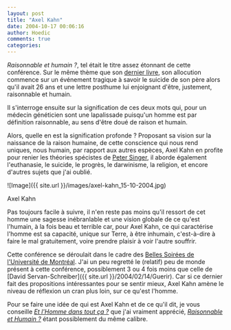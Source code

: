 ```yaml
---
layout: post
title: "Axel Kahn"
date: 2004-10-17 00:06:16
author: Hoedic
comments: true
categories: 
---
```



*Raisonnable et humain ?*, tel était le titre assez étonnant de cette conférence. Sur le même thème que son [dernier livre](http://www.fnac.com/Shelf/article.asp?PRID=1488894), son allocution commence sur un événement tragique à savoir le suicide de son père alors qu'il avait 26 ans et une lettre posthume lui enjoignant d'être, justement, raisonnable et humain.

Il s'interroge ensuite sur la signification de ces deux mots qui, pour un médecin généticien sont une lapalissade puisqu'un homme est par définition raisonnable, au sens d'être doué de raison et humain.

Alors, quelle en est la signification profonde ? Proposant sa vision sur la naissance de la raison humaine, de cette conscience qui nous rend uniques, nous humain, par rapport aux autres espèces, Axel Kahn en profite pour renier les théories spécistes de [Peter Singer](http://en.wikipedia.org/wiki/Peter_Singer), il aborde également l'euthanasie, le suicide, le progrès, le darwinisme, la religion, et encore d'autres sujets que j'ai oublié.

![Image]({{ site.url }}/images/axel-kahn_15-10-2004.jpg)
<div class="photoattrib">Axel Kahn</div>



Pas toujours facile à suivre, il n'en reste pas moins qu'il ressort de cet homme une sagesse inébranlable et une vision globale de ce qu'est l'humain, à la fois beau et terrible car, pour Axel Kahn, ce qui caractérise l'homme est sa capacité, unique sur Terre, à être inhumain, c'est-à-dire à faire le mal gratuitement, voire prendre plaisir à voir l'autre souffrir.

Cette conférence se déroulait dans le cadre des [Belles Soirées de l'Université de Montréal](http://www.bellessoirees.umontreal.ca/). J'ai un peu regretté le (relatif) peu de monde présent à cette conférence, possiblement 3 ou 4 fois moins que celle de [David Servan-Schreiber]({{ site.url }}/2004/02/14/Guerir). Car si ce dernier fait des propositions intéressantes pour se sentir mieux, Axel Kahn amène le niveau de réflexion un cran plus loin, sur ce qu'est l'homme.

Pour se faire une idée de qui est Axel Kahn et de ce qu'il dit, je vous conseille [*Et l'Homme dans tout ça ?*](http://www.amazon.fr/exec/obidos/ASIN/2841111784/) que j'ai vraiment apprécié, [*Raisonnable et Humain ?*](http://www.fnac.com/Shelf/article.asp?PRID=1488894) étant possiblement du même calibre.
